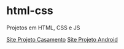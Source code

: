 # html-css
 Projetos em HTML, CSS e JS


<a href="https://nicollassevero.github.io/html-css/projetos/projeto-casamento/casamento.html">Site Projeto Casamento</a>
<a href="https://nicollassevero.github.io/projeto-android/">Site Projeto Android</a>
